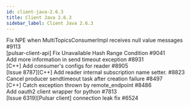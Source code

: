 ```yaml
---
id: client-java-2.6.3
title: Client Java 2.6.3 
sidebar_label: Client Java 2.6.3 
---
```


Fix NPE when MultiTopicsConsumerImpl receives null value messages #9113  
[pulsar-client-api] Fix Unavailable Hash Range Condition #9041  
Add more information in send timeout exception #8931  
[C++] Add consumer's configs for reader #8905  
[Issue 8787][C++] Add reader internal subscription name setter. #8823  
Cancel producer sendtimeout task after creation failure #8497  
[C++] Catch exception thrown by remote_endpoint #8486  
Add oauth2 client wrapper for python #7813  
[Issue 6319][Pulsar client] connection leak fix #6524  

